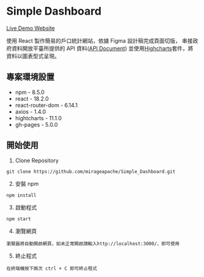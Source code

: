 # Simple Dashboard

[Live Demo Website](https://mirageapache.github.io/Simple_Dashboard)

使用 React 製作簡易的戶口統計網站，依據 Figma 設計稿完成頁面切版，
串接政府資料開放平臺所提供的 API 資料([API Document](https://data.gov.tw/dataset/14299))
並使用[Highcharts](https://www.highcharts.com/)套件，將資料以圖表型式呈現。

## 專案環境設置

- npm - 8.5.0
- react - 18.2.0
- react-router-dom - 6.14.1
- axios - 1.4.0
- hightcharts - 11.1.0
- gh-pages - 5.0.0

## 開始使用

1. Clone Repository

```
git clone https://github.com/mirageapache/Simple_Dashboard.git
```

2. 安裝 npm

```
npm install
```

3. 啟動程式

```
npm start
```

4. 瀏覽網頁

```
瀏覽器將自動開啟網頁，如未正常開啟請輸入http://localhost:3000/，即可使用
```

5. 終止程式

```
在終端機按下兩次 ctrl + C 即可終止程式
```
